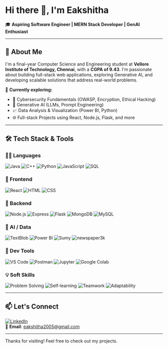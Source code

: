 # Hi there 👋, I'm Eakshitha   
🎓 **Aspiring Software Engineer | MERN Stack Developer | GenAI Enthusiast**

---

## 🧠 About Me

I'm a final-year Computer Science and Engineering student at **Vellore Institute of Technology, Chennai**, with a **CGPA of 9.43**. I'm passionate about building full-stack web applications, exploring Generative AI, and developing scalable solutions that address real-world problems.

🌱 **Currently exploring:**
- 🔐 Cybersecurity Fundamentals (OWASP, Encryption, Ethical Hacking)
- 🤖 Generative AI (LLMs, Prompt Engineering)
- 📈 Data Analysis & Visualization (Power BI, Python)
- 🌐 Full-stack Projects using React, Node.js, Flask, and more

---


## 🛠️ Tech Stack & Tools

### 🧑‍💻 Languages  
![Java](https://img.shields.io/badge/Java-%23ED8B00.svg?style=for-the-badge&logo=java&logoColor=white)
![C++](https://img.shields.io/badge/C++-00599C.svg?style=for-the-badge&logo=c%2B%2B&logoColor=white)
![Python](https://img.shields.io/badge/Python-3776AB.svg?style=for-the-badge&logo=python&logoColor=white)
![JavaScript](https://img.shields.io/badge/JavaScript-F7DF1E.svg?style=for-the-badge&logo=javascript&logoColor=black)
![SQL](https://img.shields.io/badge/SQL-4479A1?style=for-the-badge&logo=mysql&logoColor=white)

### 🎨 Frontend  
![React](https://img.shields.io/badge/React-20232A.svg?style=for-the-badge&logo=react&logoColor=61DAFB)
![HTML](https://img.shields.io/badge/HTML5-E34F26.svg?style=for-the-badge&logo=html5&logoColor=white)
![CSS](https://img.shields.io/badge/CSS3-1572B6.svg?style=for-the-badge&logo=css3&logoColor=white)

### 🔧 Backend  
![Node.js](https://img.shields.io/badge/Node.js-339933.svg?style=for-the-badge&logo=node.js&logoColor=white)
![Express](https://img.shields.io/badge/Express.js-000000.svg?style=for-the-badge&logo=express&logoColor=white)
![Flask](https://img.shields.io/badge/Flask-000000.svg?style=for-the-badge&logo=flask&logoColor=white)
![MongoDB](https://img.shields.io/badge/MongoDB-47A248.svg?style=for-the-badge&logo=mongodb&logoColor=white)
![MySQL](https://img.shields.io/badge/MySQL-00758F.svg?style=for-the-badge&logo=mysql&logoColor=white)

### 🤖 AI / Data  
![TextBlob](https://img.shields.io/badge/TextBlob-ffcc00?style=for-the-badge&logo=python&logoColor=black)
![Power BI](https://img.shields.io/badge/PowerBI-F2C811.svg?style=for-the-badge&logo=powerbi&logoColor=black)
![Sumy](https://img.shields.io/badge/Sumy-4B8BBE?style=for-the-badge&logo=python&logoColor=white)
![newspaper3k](https://img.shields.io/badge/newspaper3k-306998?style=for-the-badge&logo=python&logoColor=white)

### 🧰 Dev Tools  
![VS Code](https://img.shields.io/badge/VSCode-007ACC.svg?style=for-the-badge&logo=visual-studio-code&logoColor=white)
![Postman](https://img.shields.io/badge/Postman-FF6C37.svg?style=for-the-badge&logo=postman&logoColor=white)
![Jupyter](https://img.shields.io/badge/Jupyter-F37626.svg?style=for-the-badge&logo=jupyter&logoColor=white)
![Google Colab](https://img.shields.io/badge/Google%20Colab-F9AB00.svg?style=for-the-badge&logo=google-colab&logoColor=white)

### 💡 Soft Skills  
![Problem Solving](https://img.shields.io/badge/Problem%20Solving-blueviolet?style=for-the-badge)
![Self-learning](https://img.shields.io/badge/Self--learning-green?style=for-the-badge)
![Teamwork](https://img.shields.io/badge/Teamwork-orange?style=for-the-badge)
![Adaptability](https://img.shields.io/badge/Adaptability-teal?style=for-the-badge)


---



## 📫 Let's Connect

[![LinkedIn](https://img.shields.io/badge/LinkedIn-blue?style=flat&logo=linkedin)](https://www.linkedin.com/in/eakshitha-c-80671927a/)  
📧 **Email**: eakshitha2005@gmail.com  


---

Thanks for visiting! Feel free to check out my projects.
